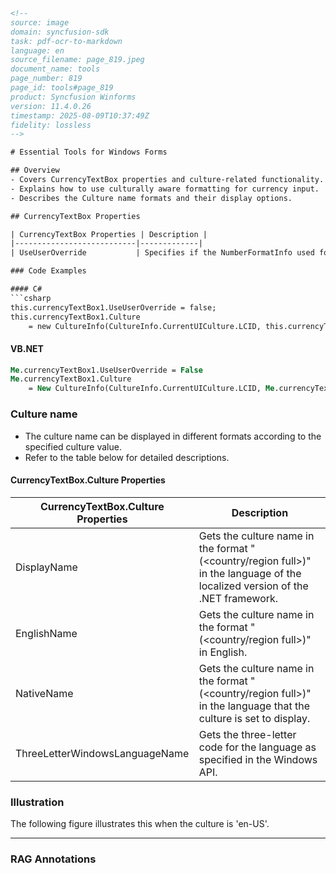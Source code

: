 ```html
<!-- 
source: image
domain: syncfusion-sdk
task: pdf-ocr-to-markdown
language: en
source_filename: page_819.jpeg
document_name: tools
page_number: 819
page_id: tools#page_819
product: Syncfusion Winforms
version: 11.4.0.26
timestamp: 2025-08-09T10:37:49Z
fidelity: lossless
-->

# Essential Tools for Windows Forms

## Overview
- Covers CurrencyTextBox properties and culture-related functionality.
- Explains how to use culturally aware formatting for currency input.
- Describes the Culture name formats and their display options.

## CurrencyTextBox Properties

| CurrencyTextBox Properties | Description |
|---------------------------|-------------|
| UseUserOverride           | Specifies if the NumberFormatInfo used for formatting will use the User overrides for the culture. |

### Code Examples

#### C#
```csharp
this.currencyTextBox1.UseUserOverride = false;
this.currencyTextBox1.Culture
    = new CultureInfo(CultureInfo.CurrentUICulture.LCID, this.currencyTextBox1.UseUserOverride);
```

#### VB.NET
```vb
Me.currencyTextBox1.UseUserOverride = False
Me.currencyTextBox1.Culture
    = New CultureInfo(CultureInfo.CurrentUICulture.LCID, Me.currencyTextBox1.UseUserOverride)
```

### Culture name

- The culture name can be displayed in different formats according to the specified culture value.
- Refer to the table below for detailed descriptions.

#### CurrencyTextBox.Culture Properties

| CurrencyTextBox.Culture Properties | Description |
|-------------------------------------|-------------|
| DisplayName                         | Gets the culture name in the format "<language full>(<country/region full>)" in the language of the localized version of the .NET framework. |
| EnglishName                         | Gets the culture name in the format "<language full>(<country/region full>)" in English. |
| NativeName                          | Gets the culture name in the format "<language full>(<country/region full>)" in the language that the culture is set to display. |
| ThreeLetterWindowsLanguageName      | Gets the three-letter code for the language as specified in the Windows API. |

### Illustration

The following figure illustrates this when the culture is 'en-US'.

---
### RAG Annotations
<!-- tags: CurrencyTextBox, CultureInfo, NumberFormatInfo, Culture, Windows Forms, Syncfusion Winforms, version: 11.4.0.26 -->
```